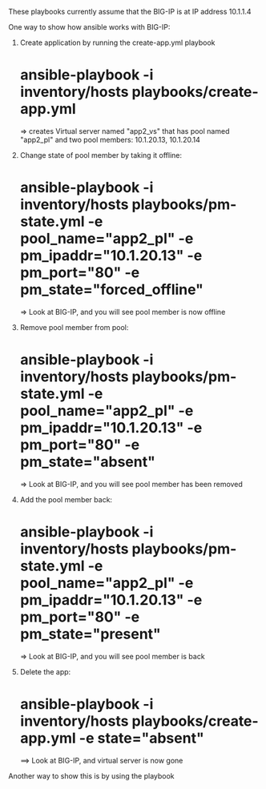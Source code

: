 These playbooks currently assume that the BIG-IP is at IP address 10.1.1.4

One way to show how ansible works with BIG-IP:

1. Create application by running the create-app.yml playbook

   # ansible-playbook -i inventory/hosts playbooks/create-app.yml

   => creates Virtual server named "app2_vs" that has pool named "app2_pl" and two pool members: 10.1.20.13, 10.1.20.14

2. Change state of pool member by taking it offline:

   # ansible-playbook -i inventory/hosts playbooks/pm-state.yml -e pool_name="app2_pl" -e pm_ipaddr="10.1.20.13" -e pm_port="80" -e pm_state="forced_offline"

   => Look at BIG-IP, and you will see pool member is now offline

3. Remove pool member from pool:

   # ansible-playbook -i inventory/hosts playbooks/pm-state.yml -e pool_name="app2_pl" -e pm_ipaddr="10.1.20.13" -e pm_port="80" -e pm_state="absent"

   => Look at BIG-IP, and you will see pool member has been removed 

4. Add the pool member back:

   # ansible-playbook -i inventory/hosts playbooks/pm-state.yml -e pool_name="app2_pl" -e pm_ipaddr="10.1.20.13" -e pm_port="80" -e pm_state="present"

   => Look at BIG-IP, and you will see pool member is back 

5. Delete the app:

   # ansible-playbook -i inventory/hosts playbooks/create-app.yml -e state="absent"

   ==> Look at BIG-IP, and virtual server is now gone

Another way to show this is by using the playbook 
